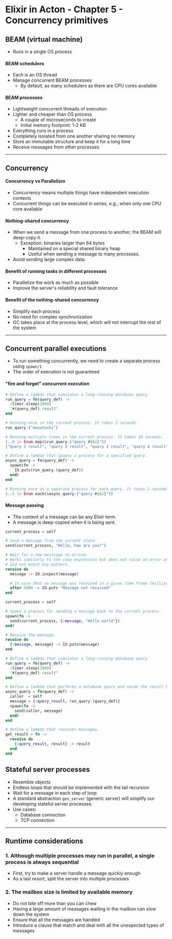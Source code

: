 # Elixir in Acton - Chapter 5 - Concurrency primitives

## BEAM (virtual machine)
- Runs in a single OS process

#### BEAM schedulers
- Each is an OS thread
- Manage concurrent BEAM processes
  + By default, as many schedulers as there are CPU cores available

#### BEAM processes
- Lightweight concurrent threads of execution
- Lighter and cheaper than OS process
  + A couple of microseconds to create
  + Initial memory footprint: 1-2 KB
- Everything runs in a process
- Completely isolated from one another sharing no memory
- Store an immutable structure and keep it for a long time
- Receive messages from other processes

---

## Concurrency

#### Concurrency vs Parallelizm
- Concurrency means multiple things have independent execution contexts
- Concurrent things can be executed in series, e.g., when only one CPU core available

#### Nothing-shared concurrency
- When we send a message from one process to another, the BEAM will deep-copy it.
  + Exception: binaries larger than 64 bytes
    * Maintained on a special shared binary heap
    * Useful when sending a message to many processes.
- Avoid sending large complex data.

#### Benefit of running tasks in different processes
- Parallelize the work as much as possible
- Improve the server's reliability and fault tolerance

#### Benefit of the nothing-shared concurrency
- Simplify each process
- No need for complex synchronization
- GC takes place at the process level, which will not interrupt the rest of the system

---

## Concurrent parallel executions
- To run something concurrently, we need to create a separate process using `spawn/1`
- The order of execution is not guaranteed

#### "fire and forget" concurrent execution

```elixir
# Define a lambda that simulates a long-running database query.
run_query = fn(query_def) ->
  :timer.sleep(2000)  
  "#{query_def} result"
end

# Running once in the current process. It takes 2 seconds.
run_query.("masatoshi")

# Running multiple times in the current process. It takes 10 seconds.
1..5 |> Enum.map(&run_query.("query #{&1}"))
["query 1 result", "query 2 result", "query 3 result", "query 4 result", "query 5 result"]
```

```elixir
# Define a lambda that spawns a process for a specified query.
async_query = fn(query_def) ->
  spawn(fn ->
    IO.puts(run_query.(query_def))
  end)
end

# Running once in a separate process for each query. It takes 2 seconds.
1..5 |> Enum.each(&async_query.("query #{&1}"))
```

#### Message passing
- The content of a message can be any Elixir term.
- A message is deep-copied when it is being sent.

```elixir
current_process = self

# Send a message from the current state.
send(current_process, "Hello, how are you?")

# Wait for a new messsage to arrive.
# Works similarly to the case expression but does not raise an error when the message
# did not match any pattern.
receive do
  message -> IO.inspect(message)

  # In case that no message was received in a given time frame (milliseconds)
  after 5000 -> IO.puts "Message not received"
end
```

```elixir
current_process = self

# Spawn a process for sending a message back to the current process.
spawn(fn ->
  send(current_process, {:message, "Hello world"})
end)

# Receive the message.
receive do
  {:message, message} -> IO.puts(message)
end
```

```elixir
# Define a lambda that simulates a long-running database query.
run_query = fn(query_def) ->
  :timer.sleep(2000)
  "#{query_def} result"
end

# Define a lambda that performs a database query and sends the result back to the caller's process.
async_query = fn(query_def) ->
  caller  = self
  message = {:query_result, run_query.(query_def)}
  spawn(fn ->
    send(caller, message)
  end)
end

# Define a lambda that receives messages.
get_result = fn ->
  receive do
    {:query_result, result} -> result
  end
end   
```

## Stateful server processes
- Resemble objects
- Endless loops that should be implemented with the tail recursion
- Wait for a message in each step of loop
- A standard abstraction `gen_server` (generic server) will simplify our developing stateful server processes.
- Use cases:
  + Database connection
  + TCP connection

---

## Runtime considerations
### 1. Although multiple processes may run in parallel, a single process is always sequential
- First, try to make a server handle a message quickly enough
- As a last resort, split the server into multiple processes

### 2. The mailbox size is limited by available memory
- Do not bite off more than you can chew
- Having a large amount of messages waiting in the mailbox can slow down the system
- Ensure that all the messages are handled
- Introduce a clause that match and deal with all the unexpected types of messages
